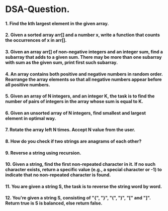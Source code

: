 # DSA-Question.
#### 1. Find the kth largest element in the given array.
#### 2. Given a sorted array arr[] and a number x, write a function that counts the occurrences of x in arr[].
#### 3. Given an array arr[] of non-negative integers and an integer sum, find a subarray that adds to a given sum. There may be more than one subarray with sum as            the given sum, print first such subarray.
#### 4. An array contains both positive and negative numbers in random order. Rearrange the array elements so that all negative numbers appear before all positive numbers.
#### 5. Given an array of N integers, and an integer K, the task is to find the number of pairs of integers in the array whose sum is equal to K.
#### 6. Given an unsorted array of N integers, find smallest and largest element in optimal way.
#### 7. Rotate the array left N times. Accept N value from the user.
#### 8. How do you check if two strings are anagrams of each other?
#### 9. Reverse a string using recursion.
#### 10. Given a string, find the first non-repeated character in it. If no such character exists, return a specific value (e.g., a special character or -1) to indicate that no non-repeated character is found.
#### 11. You are given a string S, the task is to reverse the string word by word.
#### 12. You're given a string S,  consisting of "{", "}", "(", ")", "[" and "]". Return true is S is balanced, else return false.





